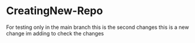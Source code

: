 # CreatingNew-Repo
For testing only in the main branch
this is the second changes
this is a new change im adding to check the changes
